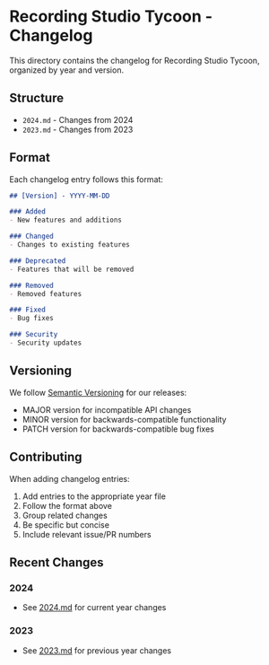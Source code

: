 # Recording Studio Tycoon - Changelog

This directory contains the changelog for Recording Studio Tycoon, organized by year and version.

## Structure

- `2024.md` - Changes from 2024
- `2023.md` - Changes from 2023

## Format

Each changelog entry follows this format:

```markdown
## [Version] - YYYY-MM-DD

### Added
- New features and additions

### Changed
- Changes to existing features

### Deprecated
- Features that will be removed

### Removed
- Removed features

### Fixed
- Bug fixes

### Security
- Security updates
```

## Versioning

We follow [Semantic Versioning](https://semver.org/) for our releases:

- MAJOR version for incompatible API changes
- MINOR version for backwards-compatible functionality
- PATCH version for backwards-compatible bug fixes

## Contributing

When adding changelog entries:

1. Add entries to the appropriate year file
2. Follow the format above
3. Group related changes
4. Be specific but concise
5. Include relevant issue/PR numbers

## Recent Changes

### 2024
- See [2024.md](2024.md) for current year changes

### 2023
- See [2023.md](2023.md) for previous year changes 